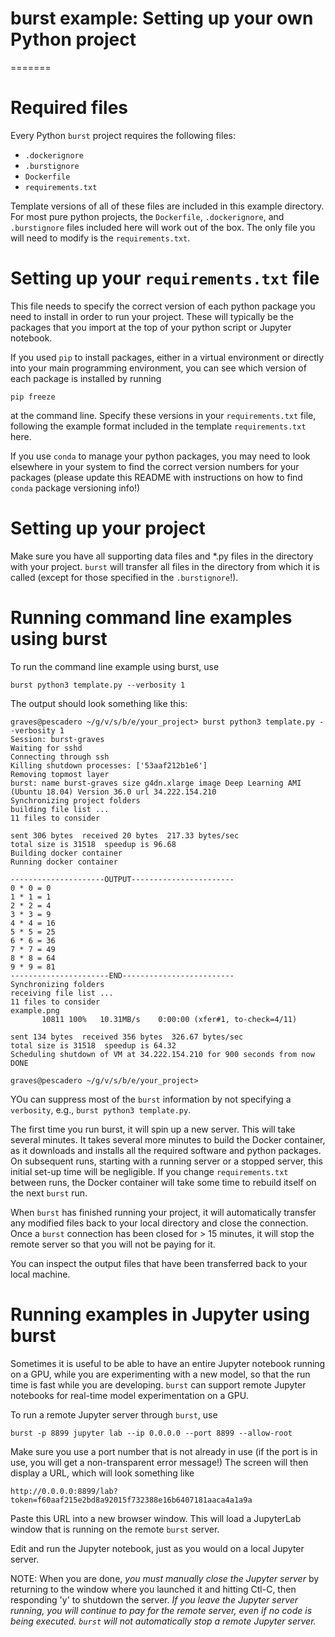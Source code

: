 # burst example: Setting up your own Python project
=======

# Required files

Every Python `burst` project requires the following files:

* `.dockerignore`
* `.burstignore`
* `Dockerfile`
* `requirements.txt`

Template versions of all of these files are included in this example directory.  For most pure python projects, the `Dockerfile`, `.dockerignore`, and `.burstignore` files included here will work out of the box.  The only file you will need to modify is the `requirements.txt`.

# Setting up your `requirements.txt` file

This file needs to specify the correct version of each python package you need to install in order to run your project.  These will typically be the packages that you import at the top of your python script or Jupyter notebook.

If you used `pip` to install packages, either in a virtual environment or directly into your main programming environment, you can see which version of each package is installed by running

	pip freeze

at the command line.  Specify these versions in your `requirements.txt` file, following the example format included in the template `requirements.txt` here.  

If you use `conda` to manage your python packages, you may need to look elsewhere in your system to find the correct version numbers for your packages (please update this README with instructions on how to find `conda` package versioning info!)

# Setting up your project

Make sure you have all supporting data files and *.py files in the directory with your project.  `burst` will transfer all files in the directory from which it is called (except for those specified in the `.burstignore`!).

# Running command line examples using burst

To run the command line example using burst, use

    burst python3 template.py --verbosity 1

The output should look something like this:

```
graves@pescadero ~/g/v/s/b/e/your_project> burst python3 template.py --verbosity 1
Session: burst-graves
Waiting for sshd
Connecting through ssh
Killing shutdown processes: ['53aaf212b1e6']
Removing topmost layer
burst: name burst-graves size g4dn.xlarge image Deep Learning AMI (Ubuntu 18.04) Version 36.0 url 34.222.154.210
Synchronizing project folders
building file list ... 
11 files to consider

sent 306 bytes  received 20 bytes  217.33 bytes/sec
total size is 31518  speedup is 96.68
Building docker container
Running docker container

---------------------OUTPUT-----------------------
0 * 0 = 0
1 * 1 = 1
2 * 2 = 4
3 * 3 = 9
4 * 4 = 16
5 * 5 = 25
6 * 6 = 36
7 * 7 = 49
8 * 8 = 64
9 * 9 = 81
----------------------END-------------------------
Synchronizing folders
receiving file list ... 
11 files to consider
example.png
       10811 100%   10.31MB/s    0:00:00 (xfer#1, to-check=4/11)

sent 134 bytes  received 356 bytes  326.67 bytes/sec
total size is 31518  speedup is 64.32
Scheduling shutdown of VM at 34.222.154.210 for 900 seconds from now
DONE

graves@pescadero ~/g/v/s/b/e/your_project> 
```

YOu can suppress most of the `burst` information by not specifying a `verbosity`, e.g., `burst python3 template.py`.

The first time you run burst, it will spin up a new server.  This will take several minutes.  It takes several more minutes to build the Docker container, as it downloads and installs all the required software and python packages.  On subsequent runs, starting with a running server or a stopped server, this initial set-up time will be negligible.  If you change `requirements.txt` between runs, the Docker container will take some time to rebuild itself on the next `burst` run.

When `burst` has finished running your project, it will automatically transfer any modified files back to your local directory and close the connection.  Once a `burst` connection has been closed for > 15 minutes, it will stop the remote server so that you will not be paying for it.

You can inspect the output files that have been transferred back to your local machine.

# Running examples in Jupyter using burst

Sometimes it is useful to be able to have an entire Jupyter notebook running on a GPU, while you are experimenting with a new model, so that the run time is fast while you are developing.  `burst` can support remote Jupyter notebooks for real-time model experimentation on a GPU.  

To run a remote Jupyter server through `burst`, use

    burst -p 8899 jupyter lab --ip 0.0.0.0 --port 8899 --allow-root
    
Make sure you use a port number that is not already in use (if the port is in use, you will get a non-transparent error message!)  The screen will then display a URL, which will look something like

    http://0.0.0.0:8899/lab?token=f60aaf215e2bd8a92015f732388e16b6407181aaca4a1a9a

Paste this URL into a new browser window.  This will load a JupyterLab window that is running on the remote `burst` server.

Edit and run the Jupyter notebook, just as you would on a local Jupyter server.  

NOTE: When you are done, *you must manually close the Jupyter server* by returning to the window where you launched it and hitting Ctl-C, then responding 'y' to shutdown the server.  *If you leave the Jupyter server running, you will continue to pay for the remote server, even if no code is being executed.  `burst` will not automatically stop a remote Jupyter server.*

